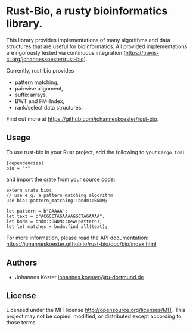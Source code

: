 # Rust-Bio, a rusty bioinformatics library.

This library provides implementations of many algorithms and data structures
that are useful for bioinformatics.
All provided implementations are rigorously tested via continuous
integration (https://travis-ci.org/johanneskoester/rust-bio).

Currently, rust-bio provides

* pattern matching,
* pairwise alignment,
* suffix arrays,
* BWT and FM-Index,
* rank/select data structures.

Find out more at https://github.com/johanneskoester/rust-bio.

## Usage

To use rust-bio in your Rust project, add the following to your `Cargo.toml`

```
[dependencies]
bio = "*"
```

and import the crate from your source code:

```
extern crate bio;
// use e.g. a pattern matching algorithm
use bio::pattern_matching::bndm::BNDM;

let pattern = b"GAAAA";
let text = b"ACGGCTAGAAAAGGCTAGAAAA";
let bndm = bndm::BNDM::new(pattern);
let let matches = bndm.find_all(text);
```

For more information, please read the API documentation: https://johanneskoester.github.io/rust-bio/doc/bio/index.html

## Authors 

* Johannes Köster <johannes.koester@tu-dortmund.de>

## License

Licensed under the MIT license http://opensource.org/licenses/MIT. This project may not be copied, modified, or distributed except according to those terms.
